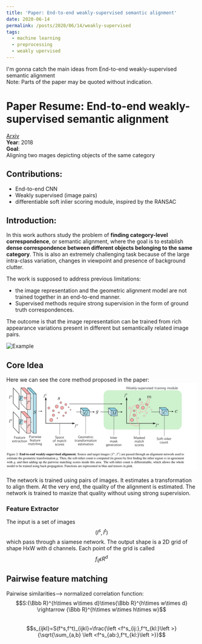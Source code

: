 ```yaml
---
title: 'Paper: End-to-end weakly-supervised semantic alignment'
date: 2020-06-14
permalink: /posts/2020/06/14/weakly-supervised
tags:
  - machine learning
  - preprocessing
  - weakly upervised
---
```

I'm gonna catch the main ideas from End-to-end weakly-supervised semantic alignment  
Note: Parts of the paper may be quoted without indication.  

# Paper Resume: End-to-end weakly-supervised semantic alignment  
[Arxiv](https://arxiv.org/pdf/1712.06861.pdf)  
**Year**: 2018  
**Goal**:  
Aligning two mages depicting objects of the same category  

## Contributions:   
* End-to-end CNN 
* Weakly supervised (image pairs)
* differentiable soft inlier scoring module, inspired by the RANSAC  
## Introduction:  
In this work authors study the problem of **finding category-level correspondence**,
or semantic alignment, where the goal is to establish **dense correspondence between different objects belonging to the same category**.
This is also an extremely challenging task because of the
large intra-class variation, changes in viewpoint and presence of background clutter.  

The work is supposed to address previous limitations:
* the image representation and the geometric alignment model are not trained
together in an end-to-end manner.  
* Supervised methods require strong supervision in the form of ground truth correspondences.  

The outcome is that the image representation can be
trained from rich appearance variations present in different
but semantically related image pairs.

![Example](https://camo.githubusercontent.com/315c1bcefc0db56ac1d0d25ffbb5896bcac80fd1/687474703a2f2f7777772e64692e656e732e66722f77696c6c6f772f72657365617263682f7765616b616c69676e2f696d616765732f7465617365722e6a7067)

## Core Idea  
Here we can see the core method proposed in the paper:  
![img](/images/papers/weakly.PNG)  

The network is trained using pairs of images. It estimates a transformation to align them. At the very end, the quality of the alignment is estimated. The network is trained to maxize that quality without using strong supervision.  

### Feature Extractor  
The input is a set of images $$(I^s,I^t)$$ which pass through a siamese network. The output shape is a 2D grid of shape HxW with d channels. Each point of the grid is called $$f_{ij} \epsilon R^d$$  

## Pairwise feature matching  
Pairwise similarities--> normalized correlation function:  
$$S:{\Bbb R}^{h\times w\times d}\times{\Bbb R}^{h\times w\times d} \rightarrow {\Bbb R}^{h\times w\times  h\times w}$$  
$$s_{ijkl}=S(f^s,f^t)_{ijkl}=\frac{\left <f^s_{ij:},f^t_{kl:}\left >}{\sqrt{\sum_{a,b} \left <f^s_{ab:},f^t_{kl:}\left >}}$$
